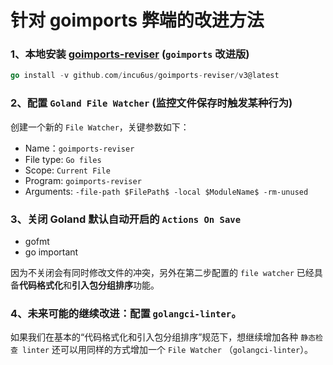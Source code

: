 # 针对 goimports 弊端的改进方法

### 1、本地安装 [goimports-reviser](https://github.com/incu6us/goimports-reviser) (`goimports` 改进版) 

```go
go install -v github.com/incu6us/goimports-reviser/v3@latest
```

### 2、配置 `Goland File Watcher` (监控文件保存时触发某种行为)

创建一个新的 `File Watcher`，关键参数如下：
- Name：`goimports-reviser`
- File type: `Go files`
- Scope: `Current File`
- Program: `goimports-reviser`
- Arguments: `-file-path $FilePath$ -local $ModuleName$ -rm-unused`

### 3、关闭 Goland 默认自动开启的 `Actions On Save` 

- gofmt
- go important 

因为不关闭会有同时修改文件的冲突，另外在第二步配置的 `file watcher` 已经具备**代码格式化**和**引入包分组排序**功能。

### 4、未来可能的继续改进：配置 `golangci-linter`。

如果我们在基本的“代码格式化和引入包分组排序”规范下，想继续增加各种 `静态检查 linter` 还可以用同样的方式增加一个 `File Watcher` （`golangci-linter`）。
